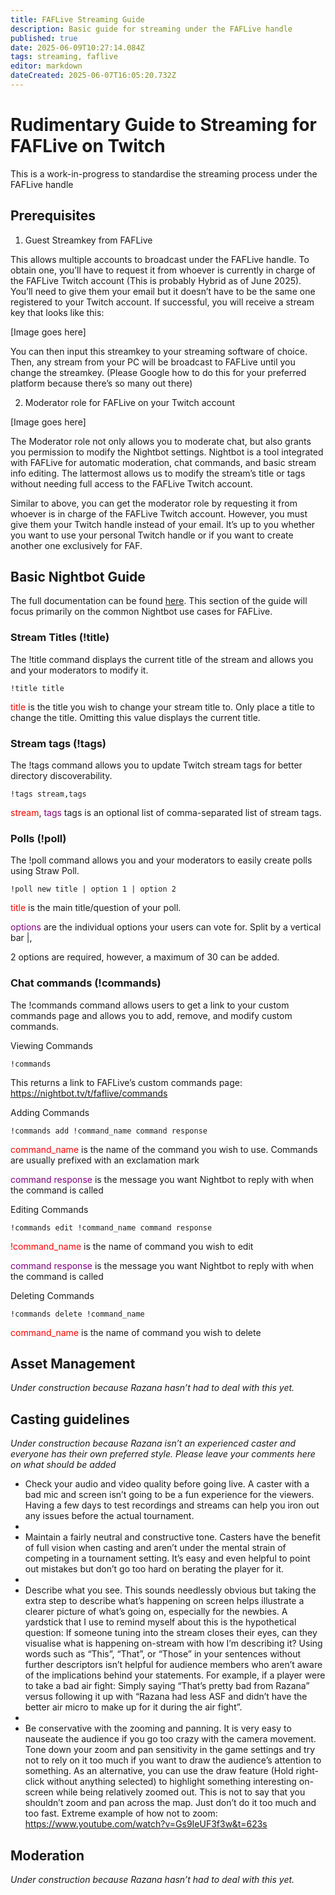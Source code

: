 ```yaml
---
title: FAFLive Streaming Guide
description: Basic guide for streaming under the FAFLive handle
published: true
date: 2025-06-09T10:27:14.084Z
tags: streaming, faflive
editor: markdown
dateCreated: 2025-06-07T16:05:20.732Z
---
```


# Rudimentary Guide to Streaming for FAFLive on Twitch

This is a work-in-progress to standardise the streaming process under the FAFLive handle


## Prerequisites

1.  Guest Streamkey from FAFLive

This allows multiple accounts to broadcast under the FAFLive handle. To obtain one, you’ll have to request it from whoever is currently in charge of the FAFLive Twitch account (This is probably Hybrid as of June 2025). You’ll need to give them your email but it doesn’t have to be the same one registered to your Twitch account. If successful, you will receive a stream key that looks like this: 

[Image goes here]

You can then input this streamkey to your streaming software of choice. Then, any stream from your PC will be broadcast to FAFLive until you change the streamkey. (Please Google how to do this for your preferred platform because there’s so many out there)


2. Moderator role for FAFLive on your Twitch account

[Image goes here]

The Moderator role not only allows you to moderate chat, but also grants you permission to modify the Nightbot settings. Nightbot is a tool integrated with FAFLive for automatic moderation, chat commands, and basic stream info editing. The lattermost allows us to modify the stream’s title or tags without needing full access to the FAFLive Twitch account. 

Similar to above, you can get the moderator role by requesting it from whoever is in charge of the FAFLive Twitch account. However, you must give them your Twitch handle instead of your email. It’s up to you whether you want to use your personal Twitch handle or if you want to create another one exclusively for FAF. 

## Basic Nightbot Guide
The full documentation can be found [here](https://docs.nightbot.tv/). This section of the guide will focus primarily on the common Nightbot use cases for FAFLive.

### Stream Titles (!title)

The !title command displays the current title of the stream and allows you and your moderators to modify it.

	!title title

<span style="color:red">title</span> is the title you wish to change your stream title to. Only place a title to change the title. Omitting this value displays the current title.



### Stream tags (!tags)

The !tags command allows you to update Twitch stream tags for better directory discoverability.

	!tags stream,tags
  
<span style="color:red">stream</span>, <span style="color:purple">tags</span> tags  is an optional list of comma-separated list of stream tags.

### Polls (!poll)

The !poll command allows you and your moderators to easily create polls using Straw Poll.

	!poll new title | option 1 | option 2

<span style="color:red">title</span> is the main title/question of your poll.

<span style="color:purple">options</span> are the individual options your users can vote for. Split by a vertical bar |, 

2 options are required, however, a maximum of 30 can be added.

### Chat commands (!commands)

The !commands command allows users to get a link to your custom commands page and allows you to add, remove, and modify custom commands.

Viewing Commands

	!commands

This returns a link to FAFLive’s custom commands page: https://nightbot.tv/t/faflive/commands

Adding Commands

	!commands add !command_name command response

<span style="color:red">command_name</span> is the name of the command you wish to use. Commands are usually prefixed with an exclamation mark

<span style="color:purple">command response</span>  is the message you want Nightbot to reply with when the command is called


Editing Commands

	!commands edit !command_name command response


<span style="color:red">!command_name</span>	 is the name of command you wish to edit

<span style="color:purple">command response</span>  is the message you want Nightbot to reply with when the command is called


Deleting Commands

	!commands delete !command_name

<span style="color:red">command_name</span> is the name of command you wish to delete

## Asset Management
*Under construction because Razana hasn’t had to deal with this yet.*


## Casting guidelines
*Under construction because Razana isn’t an experienced caster and everyone has their own preferred style. Please leave your comments here on what should be added*

- Check your audio and video quality before going live. A caster with a bad mic and screen isn’t going to be a fun experience for the viewers. Having a few days to test recordings and streams can help you iron out any issues before the actual tournament.
- 
- Maintain a fairly neutral and constructive tone. Casters have the benefit of full vision when casting and aren’t under the mental strain of competing in a tournament setting. It’s easy and even helpful to point out mistakes but don’t go too hard on berating the player for it.
- 
- Describe what you see. This sounds needlessly obvious but taking the extra step to describe what’s happening on screen helps illustrate a clearer picture of what’s going on, especially for the newbies. A yardstick that I use to remind myself about this is the hypothetical question: If someone tuning into the stream closes their eyes, can they visualise what is happening on-stream with how I’m describing it? Using words such as “This”, “That”, or “Those” in your sentences without further descriptors isn’t helpful for audience members who aren’t aware of the implications behind your statements. For example, if a player were to take a bad air fight: Simply saying “That’s pretty bad from Razana” versus following it up with “Razana had less ASF and didn’t have the better air micro to make up for it during the air fight”. 
- 
- Be conservative with the zooming and panning. It is very easy to nauseate the audience if you go too crazy with the camera movement. Tone down your zoom and pan sensitivity in the game settings and try not to rely on it too much if you want to draw the audience’s attention to something. As an alternative, you can use the draw feature (Hold right-click without anything selected) to highlight something interesting on-screen while being relatively zoomed out. This is not to say that you shouldn’t zoom and pan across the map. Just don’t do it too much and too fast. Extreme example of how not to zoom: https://www.youtube.com/watch?v=Gs9IeUF3f3w&t=623s




## Moderation

*Under construction because Razana hasn’t had to deal with this yet.*
